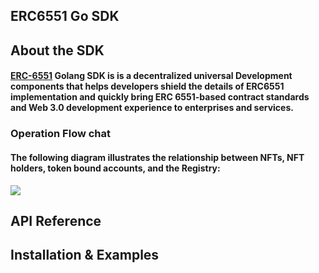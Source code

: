 ## ERC6551 Go SDK

## About the SDK
  #### [ERC-6551](https://eips.ethereum.org/EIPS/eip-6551) Golang SDK is is a decentralized universal Development components that helps developers shield the details of ERC6551 implementation and quickly bring ERC 6551-based contract standards and Web 3.0 development experience to enterprises and services.
### Operation Flow chat
#### The following diagram illustrates the relationship between NFTs, NFT holders, token bound accounts, and the Registry:

![](https://eips.ethereum.org/assets/eip-6551/diagram.png)

## API Reference


## Installation & Examples
